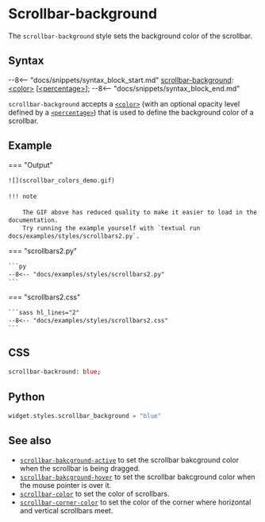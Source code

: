 # Scrollbar-background

The `scrollbar-background` style sets the background color of the scrollbar.
## Syntax

--8<-- "docs/snippets/syntax_block_start.md"
<a href="./scrollbar_background">scrollbar-background</a>: <a href="../../css_types/color">&lt;color&gt;</a> [<a href="../../css_types/percentage">&lt;percentage&gt;</a>];
--8<-- "docs/snippets/syntax_block_end.md"

`scrollbar-background` accepts a [`<color>`](../../css_types/color.md) (with an optional opacity level defined by a [`<percentage>`](../../css_types/percentage.md)) that is used to define the background color of a scrollbar.

## Example

=== "Output"

    ![](scrollbar_colors_demo.gif)

    !!! note

        The GIF above has reduced quality to make it easier to load in the documentation.
        Try running the example yourself with `textual run docs/examples/styles/scrollbars2.py`.

=== "scrollbars2.py"

    ```py
    --8<-- "docs/examples/styles/scrollbars2.py"
    ```

=== "scrollbars2.css"

    ```sass hl_lines="2"
    --8<-- "docs/examples/styles/scrollbars2.css"
    ```

## CSS

```sass
scrollbar-backround: blue;
```

## Python

```py
widget.styles.scrollbar_background = "blue"
```

## See also

 - [`scrollbar-bakcground-active`](./scrollbar_color_active.md) to set the scrollbar bakcground color when the scrollbar is being dragged.
 - [`scrollbar-bakcground-hover`](./scrollbar_color_hover.md) to set the scrollbar bakcground color when the mouse pointer is over it.
 - [`scrollbar-color`](./scrollbar_color.md) to set the color of scrollbars.
 - [`scrollbar-corner-color`](./scrollbar_corner_color.md) to set the color of the corner where horizontal and vertical scrollbars meet.
